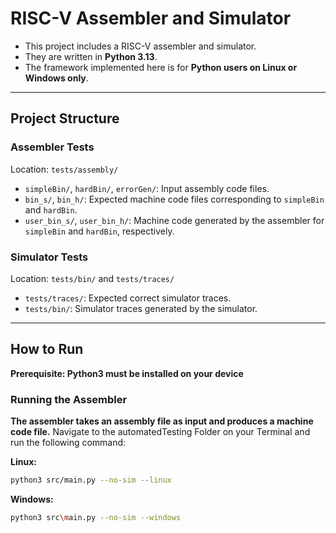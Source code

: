 # RISC-V Assembler and Simulator

- This project includes a RISC-V assembler and simulator.
- They are written in **Python 3.13**.
- The framework implemented here is for **Python users on Linux or Windows only**.

---

## Project Structure

### Assembler Tests

Location: `tests/assembly/`

- `simpleBin/`, `hardBin/`, `errorGen/`: Input assembly code files.
- `bin_s/`, `bin_h/`: Expected machine code files corresponding to `simpleBin` and `hardBin`.
- `user_bin_s/`, `user_bin_h/`: Machine code generated by the assembler for `simpleBin` and `hardBin`, respectively.

### Simulator Tests

Location: `tests/bin/` and `tests/traces/`

- `tests/traces/`: Expected correct simulator traces.
- `tests/bin/`: Simulator traces generated by the simulator.

---

## How to Run

**Prerequisite: Python3 must be installed on your device**

### Running the Assembler

__The assembler takes an assembly file as input and produces a machine code file.__
Navigate to the automatedTesting Folder on your Terminal and run the following command:

**Linux:**
```bash
python3 src/main.py --no-sim --linux
```
**Windows:**
```bash
python3 src\main.py --no-sim --windows
```



